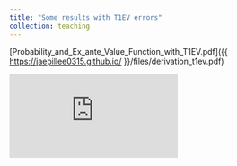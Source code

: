 ```yaml
---
title: "Some results with T1EV errors"
collection: teaching
---
```


[Probability_and_Ex_ante_Value_Function_with_T1EV.pdf]({{ https://jaepillee0315.github.io/ }}/files/derivation_t1ev.pdf)

<embed src="https://jaepillee0315.github.io/files/derivation_t1ev.pdf" type="application/pdf" />
